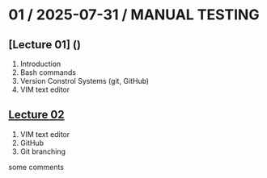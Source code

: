 # 01 / 2025-07-31 / MANUAL TESTING

## [Lecture 01] ()
1. Introduction
2. Bash commands
3. Version Constrol Systems (git, GitHub)
4. VIM text editor

## [Lecture 02](./notes/lecture_02.md)
1. VIM text editor
2. GitHub
3. Git branching
 
some comments
